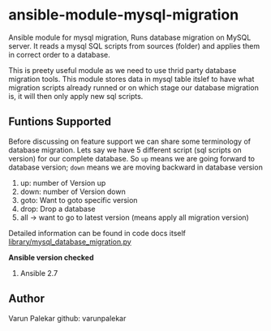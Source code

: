 # ansible-module-mysql-migration

Ansible module for mysql migration, Runs database migration on MySQL server. It reads a mysql SQL scripts from sources (folder) and applies them in correct order to a database.

This is preety useful module as we need to use thrid party database migration tools.
This module stores data in mysql table itslef to have what migration scripts already runned or on which stage our database migration is, it will then only apply new sql scripts.

## Funtions Supported

Before discussing on feature support we can share some terminology of database migration. Lets say we have 5 different script (sql scripts on version) for our complete database. So `up` means we are going forward to database version; `down` means we are moving backward in database version

1. up: number of Version up 
2. down: number of Version down
3. goto: Want to goto specific version
4. drop: Drop a database
5. all -> want to go to latest version (means apply all migration version)

Detailed information can be found in code docs itself [library/mysql_database_migration.py](./library/mysql_database_migration.py)

**Ansible version checked**
1. Ansible 2.7

## Author

Varun Palekar 
github: varunpalekar
